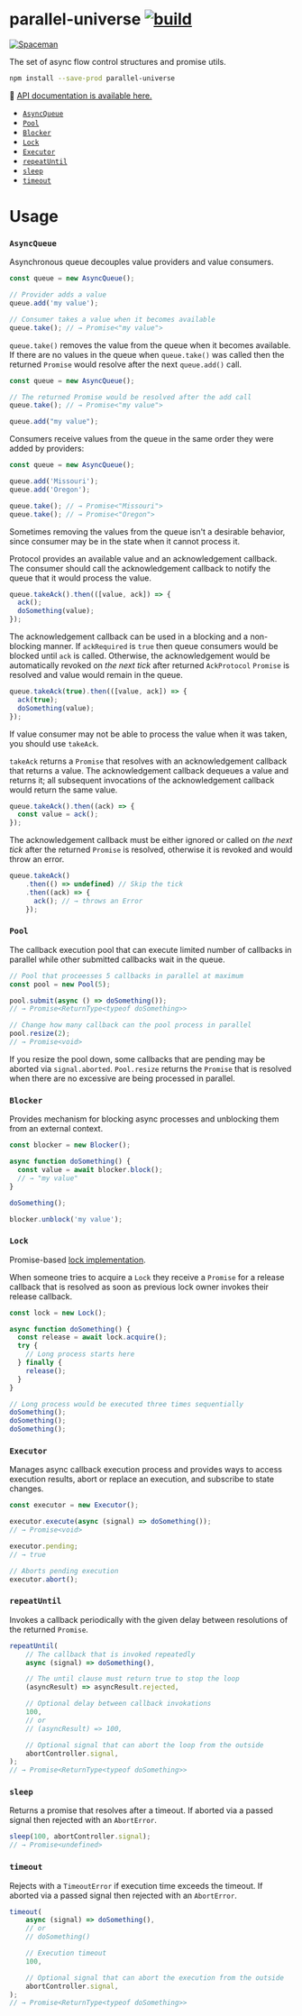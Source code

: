 # parallel-universe [![build](https://github.com/smikhalevski/parallel-universe/actions/workflows/master.yml/badge.svg?branch=master&event=push)](https://github.com/smikhalevski/parallel-universe/actions/workflows/master.yml)

<a href="#readme">
  <img alt="Spaceman" src="https://github.com/smikhalevski/parallel-universe/raw/next/spaceman.png"/>
</a>

The set of async flow control structures and promise utils.

```sh
npm install --save-prod parallel-universe
```

🚀 [API documentation is available here.](https://smikhalevski.github.io/parallel-universe/)

- [`AsyncQueue`](#asyncqueue)
- [`Pool`](#pool)
- [`Blocker`](#blocker)
- [`Lock`](#lock)
- [`Executor`](#executor)
- [`repeatUntil`](#repeatuntil)
- [`sleep`](#sleep)
- [`timeout`](#timeout)

# Usage

### `AsyncQueue`

Asynchronous queue decouples value providers and value consumers.

```ts
const queue = new AsyncQueue();

// Provider adds a value
queue.add('my value');

// Consumer takes a value when it becomes available
queue.take(); // → Promise<"my value">
```

`queue.take()` removes the value from the queue when it becomes available. If there are no values in the queue
when `queue.take()` was called then the returned `Promise` would resolve after the next `queue.add()` call.

```ts
const queue = new AsyncQueue();

// The returned Promise would be resolved after the add call
queue.take(); // → Promise<"my value">

queue.add("my value");
```

Consumers receive values from the queue in the same order they were added by providers:

```ts
const queue = new AsyncQueue();

queue.add('Missouri');
queue.add('Oregon');

queue.take(); // → Promise<"Missouri">
queue.take(); // → Promise<"Oregon">
```

Sometimes removing the values from the queue isn't a desirable behavior, since consumer may be in the state when it
cannot process it.

Protocol provides an available value and an acknowledgement callback. The consumer should call the acknowledgement callback
to notify the queue that it would process the value.

```ts
queue.takeAck().then(([value, ack]) => {
  ack();
  doSomething(value);
});
```

The acknowledgement callback can be used in a blocking and a non-blocking manner. If `ackRequired` is `true` then
queue consumers would be blocked until `ack` is called. Otherwise, the acknowledgement would be automatically
revoked on _the next tick_ after returned `AckProtocol` `Promise` is resolved and value would remain in
the queue.

```ts
queue.takeAck(true).then(([value, ack]) => {
  ack(true);
  doSomething(value);
});
```

If value consumer may not be able to process the value when it was taken, you should use `takeAck`.

`takeAck` returns a `Promise` that resolves with an acknowledgement callback that returns a value. The acknowledgement
callback dequeues a value and returns it; all subsequent invocations of the acknowledgement callback would return the
same value.

```ts
queue.takeAck().then((ack) => {
  const value = ack();
});
```

The acknowledgement callback must be either ignored or called on _the next tick_ after the returned `Promise` is
resolved, otherwise it is revoked and would throw an error.

```ts
queue.takeAck()
    .then(() => undefined) // Skip the tick
    .then((ack) => {
      ack(); // → throws an Error
    });
```

### `Pool`

The callback execution pool that can execute limited number of callbacks in parallel while other submitted callbacks
wait in the queue.

```ts
// Pool that proceesses 5 callbacks in parallel at maximum
const pool = new Pool(5);

pool.submit(async () => doSomething());
// → Promise<ReturnType<typeof doSomething>>

// Change how many callback can the pool process in parallel
pool.resize(2);
// → Promise<void>
```

If you resize the pool down, some callbacks that are pending may be aborted via `signal.aborted`.
`Pool.resize` returns the `Promise` that is resolved when there are no excessive are being processed in parallel.

### `Blocker`

Provides mechanism for blocking async processes and unblocking them from an external context.

```ts
const blocker = new Blocker();

async function doSomething() {
  const value = await blocker.block();
  // → "my value"
}

doSomething();

blocker.unblock('my value');
```

### `Lock`

Promise-based [lock implementation](https://en.wikipedia.org/wiki/Lock_(computer_science)).

When someone tries to acquire a `Lock` they receive a `Promise` for a release callback that is resolved as soon as
previous lock owner invokes their release callback.

```ts
const lock = new Lock();

async function doSomething() {
  const release = await lock.acquire();
  try {
    // Long process starts here
  } finally {
    release();
  }
}

// Long process would be executed three times sequentially
doSomething();
doSomething();
doSomething();
```

### `Executor`

Manages async callback execution process and provides ways to access execution results, abort or replace an execution,
and subscribe to state changes.

```ts
const executor = new Executor();

executor.execute(async (signal) => doSomething());
// → Promise<void>

executor.pending;
// → true

// Aborts pending execution
executor.abort();
```

### `repeatUntil`

Invokes a callback periodically with the given delay between resolutions of the returned `Promise`.

```ts
repeatUntil(
    // The callback that is invoked repeatedly
    async (signal) => doSomething(),

    // The until clause must return true to stop the loop
    (asyncResult) => asyncResult.rejected,

    // Optional delay between callback invokations
    100,
    // or
    // (asyncResult) => 100,

    // Optional signal that can abort the loop from the outside
    abortController.signal,
);
// → Promise<ReturnType<typeof doSomething>>
```

### `sleep`

Returns a promise that resolves after a timeout. If aborted via a passed signal then rejected with an `AbortError`.

```ts
sleep(100, abortController.signal);
// → Promise<undefined>
```

### `timeout`

Rejects with a `TimeoutError` if execution time exceeds the timeout. If aborted via a passed signal then rejected with
an `AbortError`.

```ts
timeout(
    async (signal) => doSomething(),
    // or
    // doSomething()

    // Execution timeout
    100,

    // Optional signal that can abort the execution from the outside
    abortController.signal,
);
// → Promise<ReturnType<typeof doSomething>>
```
